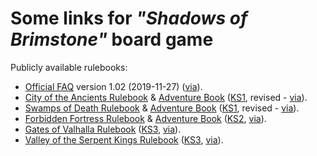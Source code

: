 # Some links for *"Shadows of Brimstone"* board game

Publicly available rulebooks:
 - [Official FAQ](http://www.flyingfrog.net/FAQ_Docs/SOBS_FAQ_Version_11-27-2019_Web.pdf) version 1.02 (2019-11-27)
   ([via](http://www.flyingfrog.net/shadowsofbrimstone/sobs_resources.html)).
 - [City of the Ancients Rulebook](http://www.flyingfrog.net/shadowsofbrimstone/pdf/REV__SBCA_Rulebook_WEB.pdf)
   & [Adventure Book](http://www.flyingfrog.net/shadowsofbrimstone/pdf/REV__SBCA_AdvBook_WEB.pdf)
   ([KS1], revised - [via](http://www.flyingfrog.net/shadowsofbrimstone/)).
 - [Swamps of Death Rulebook](http://www.flyingfrog.net/shadowsofbrimstone/pdf/REV__SBSD_Rulebook_WEB.pdf)
   & [Adventure Book](http://www.flyingfrog.net/shadowsofbrimstone/pdf/REV__SBSD_AdvBook_WEB.pdf)
   ([KS1], revised - [via](http://www.flyingfrog.net/shadowsofbrimstone/)).
 - [Forbidden Fortress Rulebook](http://www.flyingfrog.net/forbiddenfortress/pdf/ForbiddenFortress_Rulebook_WEB.pdf)
   & [Adventure Book](http://www.flyingfrog.net/forbiddenfortress/pdf/ForbiddenFortress_AdventureBook_WEB.pdf)
   ([KS2], [via](http://www.flyingfrog.net/forbiddenfortress/)).
 - [Gates of Valhalla Rulebook](http://www.flyingfrog.net/BrimstoneAdventures/pdf/SBGV_Rulebook_FINAL_WEB_sm.pdf)
   ([KS3], [via](https://www.kickstarter.com/projects/1034852783/shadows-of-brimstone-adventures/posts/3680317)).
 - [Valley of the Serpent Kings Rulebook](http://www.flyingfrog.net/BrimstoneAdventures/pdf/SBVS_Rulebook_FINAL_WEB_sm.pdf)
   ([KS3], [via](https://www.kickstarter.com/projects/1034852783/shadows-of-brimstone-adventures/posts/3680317)).

[KS1]: https://www.kickstarter.com/projects/1034852783/shadows-of-brimstone
[KS2]: https://www.kickstarter.com/projects/1034852783/shadows-of-brimstone-forbidden-fortress
[KS3]: https://www.kickstarter.com/projects/1034852783/shadows-of-brimstone-adventures
